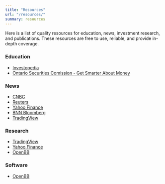 ```yaml
---
title: "Resources"
url: "/resources/"
summary: resources 
---
```


Here is a list of quality resources for education, news, investment research, and publications. 
These resources are free to use, reliable, and provide in-depth coverage. 



### Education
- [Investopedia](https://www.investopedia.com/)
- [Ontario Securities Comission - Get Smarter About Money](https://www.getsmarteraboutmoney.ca/)


### News
- [CNBC](https://www.cnbc.com/)
- [Reuters](https://www.reuters.com/)
- [Yahoo Finance](https://finance.yahoo.com/)
- [BNN Bloomberg](https://www.bnnbloomberg.ca/)
- [TradingView](https://www.tradingview.com/)


### Research
- [TradingView](https://www.tradingview.com/)
- [Yahoo Finance](https://finance.yahoo.com/)
- [OpenBB](https://openbb.co/)

### Software
- [OpenBB](https://openbb.co/)